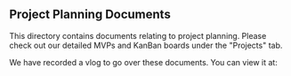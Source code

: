 
<h2>Project Planning Documents</h2>
This directory contains documents relating to project planning. Please check out our detailed MVPs and KanBan boards under the "Projects" tab. 
<br/>

We have recorded a vlog to go over these documents. You can view it at: 
